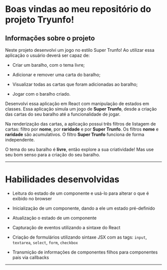 # Boas vindas ao meu repositório do projeto Tryunfo!

## Informações sobre o projeto

Neste projeto desenvolvi um jogo no estilo Super Trunfo! Ao utilizar essa aplicação o usuário deverá ser capaz de:

  * Criar um baralho, com o tema livre;

  * Adicionar e remover uma carta do baralho;

  * Visualizar todas as cartas que foram adicionadas ao baralho;

  * Jogar com o baralho criado.

Desenvolvi essa aplicação em React com manipulação de estados em classes. 
Essa aplicação simula um jogo de **Super Trunfo**, desde a criação das cartas do seu baralho até a funcionalidade de jogar.

Na renderização das cartas, a aplicação possui três filtros de listagem de cartas: filtro por **nome**, por **raridade** e por **Super Trunfo**.
Os filtros **nome** e **raridade** são acumulativos.
O filtro **Super Trunfo** funciona de forma independente.

O tema do seu baralho é **livre**, então explore a sua criatividade! Mas use seu bom senso para a criação do seu baralho.

 ---

# Habilidades desenvolvidas

  * Leitura do estado de um componente e usá-lo para alterar o que é exibido no browser

  * Inicialização de um componente, dando a ele um estado pré-definido

  * Atualização o estado de um componente

  * Capturação de eventos utilizando a sintaxe do React

  * Criação de formulários utilizando sintaxe JSX com as tags: `input`, `textarea`, `select`, `form`, `checkbox`

  * Transmição de informações de componentes filhos para componentes pais via callbacks

---